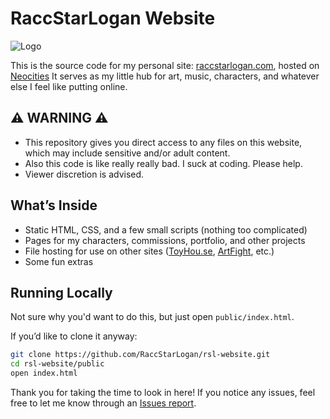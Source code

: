 # RaccStarLogan Website

![Logo](https://raccstarlogan.com/headerlogo.png)

This is the source code for my personal site: [raccstarlogan.com](https://raccstarlogan.com), hosted on [Neocities](https://neocities.org)
It serves as my little hub for art, music, characters, and whatever else I feel like putting online.

## ⚠️ WARNING ⚠️

- This repository gives you direct access to any files on this website, which may include sensitive and/or adult content.
- Also this code is like really really bad. I suck at coding. Please help.
- Viewer discretion is advised.

## What’s Inside
- Static HTML, CSS, and a few small scripts (nothing too complicated)
- Pages for my characters, commissions, portfolio, and other projects
- File hosting for use on other sites ([ToyHou.se](https://toyhou.se/RaccStarLogan), [ArtFight](https://artfight.net/~RaccStarLogan), etc.)
- Some fun extras

## Running Locally
Not sure why you'd want to do this, but just open `public/index.html`.

If you’d like to clone it anyway:

```bash
git clone https://github.com/RaccStarLogan/rsl-website.git
cd rsl-website/public
open index.html
```

Thank you for taking the time to look in here! If you notice any issues, feel free to let me know through an [Issues report](https://github.com/RaccStarLogan/rsl-website/issues).
